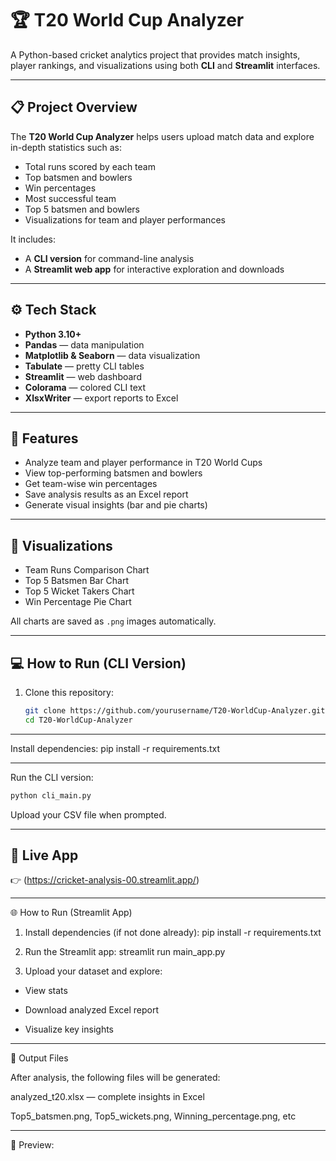 # 🏆 T20 World Cup Analyzer

A Python-based cricket analytics project that provides match insights, player rankings, and visualizations using both **CLI** and **Streamlit** interfaces.

---

## 📋 **Project Overview**
The **T20 World Cup Analyzer** helps users upload match data and explore in-depth statistics such as:
- Total runs scored by each team  
- Top batsmen and bowlers  
- Win percentages  
- Most successful team  
- Top 5 batsmen and bowlers  
- Visualizations for team and player performances  

It includes:
- A **CLI version** for command-line analysis  
- A **Streamlit web app** for interactive exploration and downloads  

---

## ⚙️ **Tech Stack**
- **Python 3.10+**
- **Pandas** — data manipulation  
- **Matplotlib & Seaborn** — data visualization  
- **Tabulate** — pretty CLI tables  
- **Streamlit** — web dashboard  
- **Colorama** — colored CLI text  
- **XlsxWriter** — export reports to Excel  

---

## 🚀 **Features**
- Analyze team and player performance in T20 World Cups  
- View top-performing batsmen and bowlers  
- Get team-wise win percentages  
- Save analysis results as an Excel report  
- Generate visual insights (bar and pie charts)  

---

## 🧮 **Visualizations**
- Team Runs Comparison Chart  
- Top 5 Batsmen Bar Chart  
- Top 5 Wicket Takers Chart  
- Win Percentage Pie Chart  

All charts are saved as `.png` images automatically.

---

## 💻 **How to Run (CLI Version)**
1. Clone this repository:  
   ```bash
   git clone https://github.com/yourusername/T20-WorldCup-Analyzer.git
   cd T20-WorldCup-Analyzer
   ```

---

Install dependencies:
pip install -r requirements.txt

---

Run the CLI version:
```bash
python cli_main.py
```

Upload your CSV file when prompted.

---

## 🚀 Live App
👉 (https://cricket-analysis-00.streamlit.app/)

---

🌐 How to Run (Streamlit App)

1. Install dependencies (if not done already):
   pip install -r requirements.txt

2. Run the Streamlit app:
   streamlit run main_app.py

3. Upload your dataset and explore:

- View stats

- Download analyzed Excel report

- Visualize key insights

---

📁 Output Files

After analysis, the following files will be generated:

analyzed_t20.xlsx — complete insights in Excel

Top5_batsmen.png, Top5_wickets.png, Winning_percentage.png, etc

---

📸 Preview:



